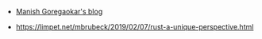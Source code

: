 - [Manish Goregaokar's blog](https://manishearth.github.io/blog/categories/rust/)

- https://limpet.net/mbrubeck/2019/02/07/rust-a-unique-perspective.html